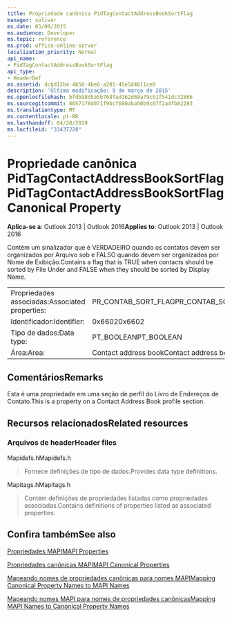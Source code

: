 ```yaml
---
title: Propriedade canônica PidTagContactAddressBookSortFlag
manager: soliver
ms.date: 03/09/2015
ms.audience: Developer
ms.topic: reference
ms.prod: office-online-server
localization_priority: Normal
api_name:
- PidTagContactAddressBookSortFlag
api_type:
- HeaderDef
ms.assetid: dcbd12b4-4b50-4be6-a201-45e5d4611ce0
description: 'Última modificação: 9 de março de 2015'
ms.openlocfilehash: bfdb98d5a5b768fad162d60a79cb1f541dc32866
ms.sourcegitcommit: 8657170d071f9bcf680aba50b9c07f2a4fb82283
ms.translationtype: MT
ms.contentlocale: pt-BR
ms.lasthandoff: 04/28/2019
ms.locfileid: "33437228"
---
```

# <a name="pidtagcontactaddressbooksortflag-canonical-property"></a><span data-ttu-id="59cc9-103">Propriedade canônica PidTagContactAddressBookSortFlag</span><span class="sxs-lookup"><span data-stu-id="59cc9-103">PidTagContactAddressBookSortFlag Canonical Property</span></span>

  
  
<span data-ttu-id="59cc9-104">**Aplica-se a**: Outlook 2013 | Outlook 2016</span><span class="sxs-lookup"><span data-stu-id="59cc9-104">**Applies to**: Outlook 2013 | Outlook 2016</span></span> 
  
<span data-ttu-id="59cc9-105">Contém um sinalizador que é VERDADEIRO quando os contatos devem ser organizados por Arquivo sob e FALSO quando devem ser organizados por Nome de Exibição.</span><span class="sxs-lookup"><span data-stu-id="59cc9-105">Contains a flag that is TRUE when contacts should be sorted by File Under and FALSE when they should be sorted by Display Name.</span></span> 
  
|||
|:-----|:-----|
|<span data-ttu-id="59cc9-106">Propriedades associadas:</span><span class="sxs-lookup"><span data-stu-id="59cc9-106">Associated properties:</span></span>  <br/> |<span data-ttu-id="59cc9-107">PR_CONTAB_SORT_FLAG</span><span class="sxs-lookup"><span data-stu-id="59cc9-107">PR_CONTAB_SORT_FLAG</span></span>  <br/> |
|<span data-ttu-id="59cc9-108">Identificador:</span><span class="sxs-lookup"><span data-stu-id="59cc9-108">Identifier:</span></span>  <br/> |<span data-ttu-id="59cc9-109">0x6602</span><span class="sxs-lookup"><span data-stu-id="59cc9-109">0x6602</span></span>  <br/> |
|<span data-ttu-id="59cc9-110">Tipo de dados:</span><span class="sxs-lookup"><span data-stu-id="59cc9-110">Data type:</span></span>  <br/> |<span data-ttu-id="59cc9-111">PT_BOOLEAN</span><span class="sxs-lookup"><span data-stu-id="59cc9-111">PT_BOOLEAN</span></span>  <br/> |
|<span data-ttu-id="59cc9-112">Área:</span><span class="sxs-lookup"><span data-stu-id="59cc9-112">Area:</span></span>  <br/> |<span data-ttu-id="59cc9-113">Contact address book</span><span class="sxs-lookup"><span data-stu-id="59cc9-113">Contact address book</span></span>  <br/> |
   
## <a name="remarks"></a><span data-ttu-id="59cc9-114">Comentários</span><span class="sxs-lookup"><span data-stu-id="59cc9-114">Remarks</span></span>

<span data-ttu-id="59cc9-115">Esta é uma propriedade em uma seção de perfil do Livro de Endereços de Contato.</span><span class="sxs-lookup"><span data-stu-id="59cc9-115">This is a property on a Contact Address Book profile section.</span></span>
  
## <a name="related-resources"></a><span data-ttu-id="59cc9-116">Recursos relacionados</span><span class="sxs-lookup"><span data-stu-id="59cc9-116">Related resources</span></span>

### <a name="header-files"></a><span data-ttu-id="59cc9-117">Arquivos de header</span><span class="sxs-lookup"><span data-stu-id="59cc9-117">Header files</span></span>

<span data-ttu-id="59cc9-118">Mapidefs.h</span><span class="sxs-lookup"><span data-stu-id="59cc9-118">Mapidefs.h</span></span>
  
> <span data-ttu-id="59cc9-119">Fornece definições de tipo de dados.</span><span class="sxs-lookup"><span data-stu-id="59cc9-119">Provides data type definitions.</span></span>
    
<span data-ttu-id="59cc9-120">Mapitags.h</span><span class="sxs-lookup"><span data-stu-id="59cc9-120">Mapitags.h</span></span>
  
> <span data-ttu-id="59cc9-121">Contém definições de propriedades listadas como propriedades associadas.</span><span class="sxs-lookup"><span data-stu-id="59cc9-121">Contains definitions of properties listed as associated properties.</span></span>
    
## <a name="see-also"></a><span data-ttu-id="59cc9-122">Confira também</span><span class="sxs-lookup"><span data-stu-id="59cc9-122">See also</span></span>



[<span data-ttu-id="59cc9-123">Propriedades MAPI</span><span class="sxs-lookup"><span data-stu-id="59cc9-123">MAPI Properties</span></span>](mapi-properties.md)
  
[<span data-ttu-id="59cc9-124">Propriedades canônicas MAPI</span><span class="sxs-lookup"><span data-stu-id="59cc9-124">MAPI Canonical Properties</span></span>](mapi-canonical-properties.md)
  
[<span data-ttu-id="59cc9-125">Mapeando nomes de propriedades canônicas para nomes MAPI</span><span class="sxs-lookup"><span data-stu-id="59cc9-125">Mapping Canonical Property Names to MAPI Names</span></span>](mapping-canonical-property-names-to-mapi-names.md)
  
[<span data-ttu-id="59cc9-126">Mapeando nomes MAPI para nomes de propriedades canônicas</span><span class="sxs-lookup"><span data-stu-id="59cc9-126">Mapping MAPI Names to Canonical Property Names</span></span>](mapping-mapi-names-to-canonical-property-names.md)

